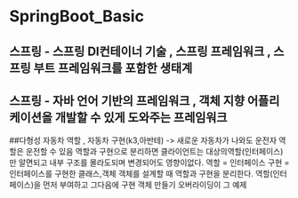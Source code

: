 # SpringBoot_Basic


## 스프링 - 스프링 DI컨테이너 기술 , 스프링 프레임워크 , 스프링 부트 프레임워크를 포함한 생태계

## 스프링 - 자바 언어 기반의 프레임워크 , 객체 지향 어플리케이션을 개발할 수 있게 도와주는 프레임워크


##다형성
자동차 역할 ,  자동차 구현(k3,아반테) -> 새로운 자동차가 나와도 운전자 역할은 운전할 수 있음
역할과 구현으로 분리하면 클라이언트는 대상의역할(인터페이스)만 알면되고 내부 구조를 몰라도되며 변경되어도 영향이없다.
역할 = 인터페이스  구현 = 인터페이스를 구현한 클래스,객체
객체를 설계할 때 역할과 구현을 분리한다. 역할(인터페이스)을 먼저 부여하고 그다음에 구현 객체 만들기
오버라이딩이 그 예제
